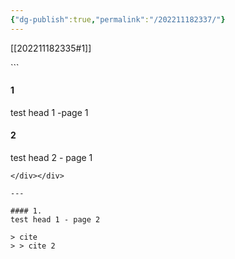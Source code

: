 ```yaml
---
{"dg-publish":true,"permalink":"/202211182337/"}
---
```



[[202211182335#1]]

<div class="transclusion internal-embed is-loaded"><div class="markdown-embed">
```

#### 1
test head 1 -page 1

#### 2
test head 2 - page 1
```
</div></div>

---

#### 1.
test head 1 - page 2

> cite
> > cite 2


